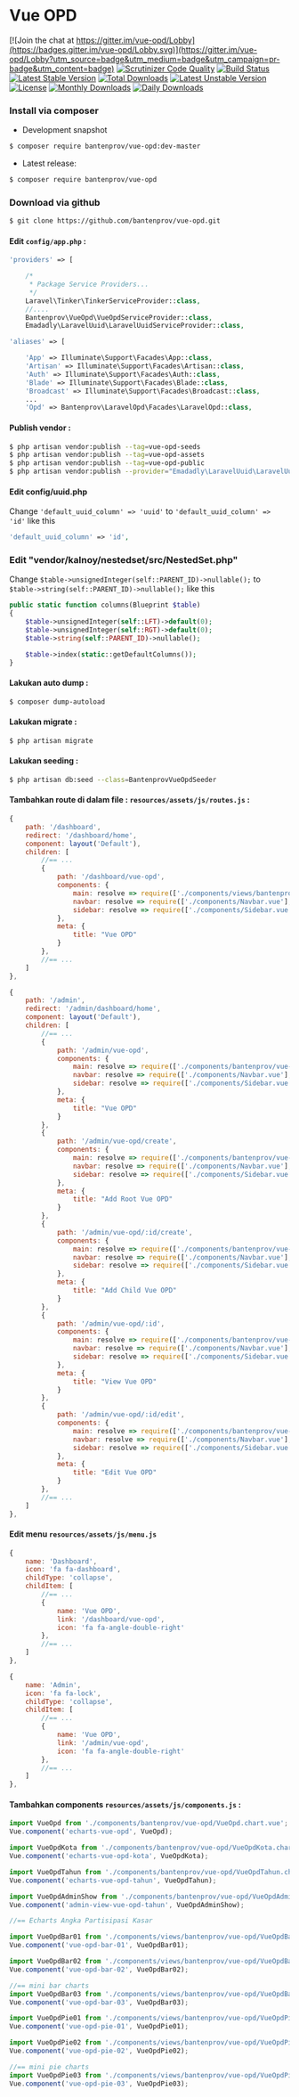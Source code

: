 # Vue OPD

[![Join the chat at https://gitter.im/vue-opd/Lobby](https://badges.gitter.im/vue-opd/Lobby.svg)](https://gitter.im/vue-opd/Lobby?utm_source=badge&utm_medium=badge&utm_campaign=pr-badge&utm_content=badge)
[![Scrutinizer Code Quality](https://scrutinizer-ci.com/g/bantenprov/vue-opd/badges/quality-score.png?b=master)](https://scrutinizer-ci.com/g/bantenprov/vue-opd/?branch=master)
[![Build Status](https://scrutinizer-ci.com/g/bantenprov/vue-opd/badges/build.png?b=master)](https://scrutinizer-ci.com/g/bantenprov/vue-opd/build-status/master)
[![Latest Stable Version](https://poser.pugx.org/bantenprov/vue-opd/v/stable)](https://packagist.org/packages/bantenprov/vue-opd)
[![Total Downloads](https://poser.pugx.org/bantenprov/vue-opd/downloads)](https://packagist.org/packages/bantenprov/vue-opd)
[![Latest Unstable Version](https://poser.pugx.org/bantenprov/vue-opd/v/unstable)](https://packagist.org/packages/bantenprov/vue-opd)
[![License](https://poser.pugx.org/bantenprov/vue-opd/license)](https://packagist.org/packages/bantenprov/vue-opd)
[![Monthly Downloads](https://poser.pugx.org/bantenprov/vue-opd/d/monthly)](https://packagist.org/packages/bantenprov/vue-opd)
[![Daily Downloads](https://poser.pugx.org/bantenprov/vue-opd/d/daily)](https://packagist.org/packages/bantenprov/vue-opd)

### Install via composer

- Development snapshot

```bash
$ composer require bantenprov/vue-opd:dev-master
```

- Latest release:

```bash
$ composer require bantenprov/vue-opd
```

### Download via github

```bash
$ git clone https://github.com/bantenprov/vue-opd.git
```

#### Edit `config/app.php` :

```php
'providers' => [

    /*
     * Package Service Providers...
     */
    Laravel\Tinker\TinkerServiceProvider::class,
    //....
    Bantenprov\VueOpd\VueOpdServiceProvider::class,
    Emadadly\LaravelUuid\LaravelUuidServiceProvider::class,
```

```php
'aliases' => [

    'App' => Illuminate\Support\Facades\App::class,
    'Artisan' => Illuminate\Support\Facades\Artisan::class,
    'Auth' => Illuminate\Support\Facades\Auth::class,
    'Blade' => Illuminate\Support\Facades\Blade::class,
    'Broadcast' => Illuminate\Support\Facades\Broadcast::class,
    ...
    'Opd' => Bantenprov\LaravelOpd\Facades\LaravelOpd::class,
```

#### Publish vendor :

```bash
$ php artisan vendor:publish --tag=vue-opd-seeds
$ php artisan vendor:publish --tag=vue-opd-assets
$ php artisan vendor:publish --tag=vue-opd-public
$ php artisan vendor:publish --provider="Emadadly\LaravelUuid\LaravelUuidServiceProvider"
```

#### Edit config/uuid.php

Change `'default_uuid_column' => 'uuid'` to `'default_uuid_column' => 'id'` like this

```php
'default_uuid_column' => 'id',
```

### Edit "vendor/kalnoy/nestedset/src/NestedSet.php"

Change `$table->unsignedInteger(self::PARENT_ID)->nullable();` to `$table->string(self::PARENT_ID)->nullable();` like this

```php
public static function columns(Blueprint $table)
{
    $table->unsignedInteger(self::LFT)->default(0);
    $table->unsignedInteger(self::RGT)->default(0);
    $table->string(self::PARENT_ID)->nullable();

    $table->index(static::getDefaultColumns());
}
```

#### Lakukan auto dump :

```bash
$ composer dump-autoload
```

#### Lakukan migrate :

```bash
$ php artisan migrate
```

#### Lakukan seeding :

```bash
$ php artisan db:seed --class=BantenprovVueOpdSeeder
```

#### Tambahkan route di dalam file : `resources/assets/js/routes.js` :

```javascript
{
    path: '/dashboard',
    redirect: '/dashboard/home',
    component: layout('Default'),
    children: [
        //== ...
        {
            path: '/dashboard/vue-opd',
            components: {
                main: resolve => require(['./components/views/bantenprov/vue-opd/DashboardVueOpd.vue'], resolve),
                navbar: resolve => require(['./components/Navbar.vue'], resolve),
                sidebar: resolve => require(['./components/Sidebar.vue'], resolve)
            },
            meta: {
                title: "Vue OPD"
            }
        },
        //== ...
    ]
},
```

```javascript
{
    path: '/admin',
    redirect: '/admin/dashboard/home',
    component: layout('Default'),
    children: [
        //== ...
        {
            path: '/admin/vue-opd',
            components: {
                main: resolve => require(['./components/bantenprov/vue-opd/VueOpd.index.vue'], resolve),
                navbar: resolve => require(['./components/Navbar.vue'], resolve),
                sidebar: resolve => require(['./components/Sidebar.vue'], resolve)
            },
            meta: {
                title: "Vue OPD"
            }
        },
        {
            path: '/admin/vue-opd/create',
            components: {
                main: resolve => require(['./components/bantenprov/vue-opd/VueOpd.add.vue'], resolve),
                navbar: resolve => require(['./components/Navbar.vue'], resolve),
                sidebar: resolve => require(['./components/Sidebar.vue'], resolve)
            },
            meta: {
                title: "Add Root Vue OPD"
            }
        },
        {
            path: '/admin/vue-opd/:id/create',
            components: {
                main: resolve => require(['./components/bantenprov/vue-opd/VueOpd.add.vue'], resolve),
                navbar: resolve => require(['./components/Navbar.vue'], resolve),
                sidebar: resolve => require(['./components/Sidebar.vue'], resolve)
            },
            meta: {
                title: "Add Child Vue OPD"
            }
        },
        {
            path: '/admin/vue-opd/:id',
            components: {
                main: resolve => require(['./components/bantenprov/vue-opd/VueOpd.show.vue'], resolve),
                navbar: resolve => require(['./components/Navbar.vue'], resolve),
                sidebar: resolve => require(['./components/Sidebar.vue'], resolve)
            },
            meta: {
                title: "View Vue OPD"
            }
        },
        {
            path: '/admin/vue-opd/:id/edit',
            components: {
                main: resolve => require(['./components/bantenprov/vue-opd/VueOpd.edit.vue'], resolve),
                navbar: resolve => require(['./components/Navbar.vue'], resolve),
                sidebar: resolve => require(['./components/Sidebar.vue'], resolve)
            },
            meta: {
                title: "Edit Vue OPD"
            }
        },
        //== ...
    ]
},
```
#### Edit menu `resources/assets/js/menu.js`

```javascript
{
    name: 'Dashboard',
    icon: 'fa fa-dashboard',
    childType: 'collapse',
    childItem: [
        //== ...
        {
            name: 'Vue OPD',
            link: '/dashboard/vue-opd',
            icon: 'fa fa-angle-double-right'
        },
        //== ...
    ]
},
```

```javascript
{
    name: 'Admin',
    icon: 'fa fa-lock',
    childType: 'collapse',
    childItem: [
        //== ...
        {
            name: 'Vue OPD',
            link: '/admin/vue-opd',
            icon: 'fa fa-angle-double-right'
        },
        //== ...
    ]
},
```

#### Tambahkan components `resources/assets/js/components.js` :

```javascript
import VueOpd from './components/bantenprov/vue-opd/VueOpd.chart.vue';
Vue.component('echarts-vue-opd', VueOpd);

import VueOpdKota from './components/bantenprov/vue-opd/VueOpdKota.chart.vue';
Vue.component('echarts-vue-opd-kota', VueOpdKota);

import VueOpdTahun from './components/bantenprov/vue-opd/VueOpdTahun.chart.vue';
Vue.component('echarts-vue-opd-tahun', VueOpdTahun);

import VueOpdAdminShow from './components/bantenprov/vue-opd/VueOpdAdmin.show.vue';
Vue.component('admin-view-vue-opd-tahun', VueOpdAdminShow);

//== Echarts Angka Partisipasi Kasar

import VueOpdBar01 from './components/views/bantenprov/vue-opd/VueOpdBar01.vue';
Vue.component('vue-opd-bar-01', VueOpdBar01);

import VueOpdBar02 from './components/views/bantenprov/vue-opd/VueOpdBar02.vue';
Vue.component('vue-opd-bar-02', VueOpdBar02);

//== mini bar charts
import VueOpdBar03 from './components/views/bantenprov/vue-opd/VueOpdBar03.vue';
Vue.component('vue-opd-bar-03', VueOpdBar03);

import VueOpdPie01 from './components/views/bantenprov/vue-opd/VueOpdPie01.vue';
Vue.component('vue-opd-pie-01', VueOpdPie01);

import VueOpdPie02 from './components/views/bantenprov/vue-opd/VueOpdPie02.vue';
Vue.component('vue-opd-pie-02', VueOpdPie02);

//== mini pie charts
import VueOpdPie03 from './components/views/bantenprov/vue-opd/VueOpdPie03.vue';
Vue.component('vue-opd-pie-03', VueOpdPie03);
```
